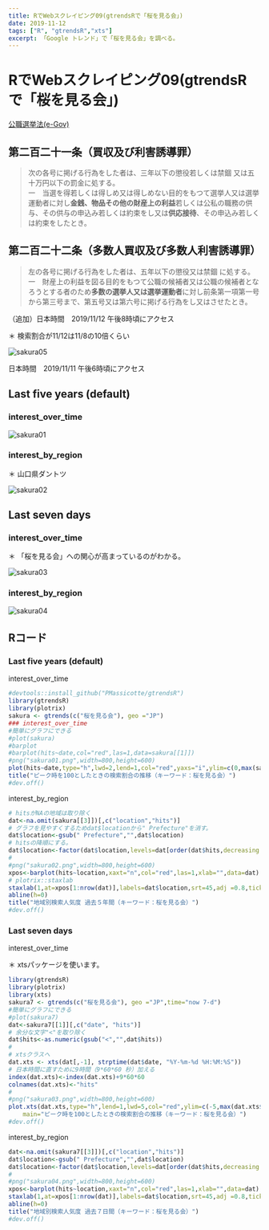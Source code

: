```yaml
---
title: RでWebスクレイピング09(gtrendsRで「桜を見る会」)
date: 2019-11-12
tags: ["R", "gtrendsR","xts"]
excerpt: 「Google トレンド」で「桜を見る会」を調べる。
---
```


# RでWebスクレイピング09(gtrendsRで「桜を見る会」)

[公職選挙法(e-Gov)](https://elaws.e-gov.go.jp/search/elawsSearch/elaws_search/lsg0500/detail?lawId=325AC1000000100)  

## 第二百二十一条（買収及び利害誘導罪）

>次の各号に掲げる行為をした者は、三年以下の懲役若しくは禁錮 又は五十万円以下の罰金に処する。  
>一　当選を得若しくは得しめ又は得しめない目的をもつて選挙人又は選挙運動者に対し**金銭、物品その他の財産上の利益**若しくは公私の職務の供与、その供与の申込み若しくは約束をし又は**供応接待**、その申込み若しくは約束をしたとき。


## 第二百二十二条（多数人買収及び多数人利害誘導罪）  

>左の各号に掲げる行為をした者は、五年以下の懲役又は禁錮 に処する。  
>一　財産上の利益を図る目的をもつて公職の候補者又は公職の候補者となろうとする者のため**多数の選挙人又は選挙運動者**に対し前条第一項第一号から第三号まで、第五号又は第六号に掲げる行為をし又はさせたとき。

（追加）日本時間　2019/11/12 午後8時頃にアクセス

＊ 検索割合が11/12は11/8の10倍くらい

![sakura05](images/sakura05.png)

日本時間　2019/11/11 午後6時頃にアクセス

## Last five years (default)

### interest_over_time

![sakura01](images/sakura01.png)

### interest_by_region

＊ 山口県ダントツ

![sakura02](images/sakura02.png)

## Last seven days

### interest_over_time

＊ 「桜を見る会」への関心が高まっているのがわかる。

![sakura03](images/sakura03.png)

### interest_by_region

![sakura04](images/sakura04.png)

## Rコード

### Last five years (default)

interest_over_time

```R
#devtools::install_github("PMassicotte/gtrendsR")
library(gtrendsR)
library(plotrix)
sakura <- gtrends(c("桜を見る会"), geo ="JP")
### interest_over_time
#簡単にグラフにできる
#plot(sakura)
#barplot
#barplot(hits~date,col="red",las=1,data=sakura[[1]])
#png("sakura01.png",width=800,height=600)
plot(hits~date,type="h",lwd=2,lend=1,col="red",yaxs="i",ylim=c(0,max(sakura[[1]]$hits)*1.1),las=1,data=sakura[[1]])
title("ピーク時を100としたときの検索割合の推移（キーワード：桜を見る会）")
#dev.off()
```

interest_by_region

```R
# hitsがNAの地域は取り除く
dat<-na.omit(sakura[[3]])[,c("location","hits")]
# グラフを見やすくするためdat$locationから" Prefecture"を消す。
dat$location<-gsub(" Prefecture","",dat$location)
# hitsの降順にする。
dat$location<-factor(dat$location,levels=dat[order(dat$hits,decreasing =T),"location"])
#
#png("sakura02.png",width=800,height=600)
xpos<-barplot(hits~location,xaxt="n",col="red",las=1,xlab="",data=dat)
# plotrix::staxlab
staxlab(1,at=xpos[1:nrow(dat)],labels=dat$location,srt=45,adj =0.8,ticklen = 0.025)
abline(h=0)
title("地域別検索人気度 過去５年間（キーワード：桜を見る会）")
#dev.off()
```

### Last seven days

interest_over_time  

＊ xtsパッケージを使います。

```R
library(gtrendsR)
library(plotrix)
library(xts)
sakura7 <- gtrends(c("桜を見る会"), geo ="JP",time="now 7-d")
#簡単にグラフにできる
#plot(sakura7)
dat<-sakura7[[1]][,c("date", "hits")]
# 余分な文字"<"を取り除く
dat$hits<-as.numeric(gsub("<","",dat$hits))
#
# xtsクラスへ
dat.xts <- xts(dat[,-1], strptime(dat$date, "%Y-%m-%d %H:%M:%S"))
# 日本時間に直すために9時間（9*60*60 秒）加える
index(dat.xts)<-index(dat.xts)+9*60*60
colnames(dat.xts)<-"hits"
#
#png("sakura03.png",width=800,height=600)
plot.xts(dat.xts,type="h",lend=1,lwd=5,col="red",ylim=c(-5,max(dat.xts$hits)*1.05),
	main="ピーク時を100としたときの検索割合の推移（キーワード：桜を見る会）")
#dev.off()
```

interest_by_region

```R
dat<-na.omit(sakura7[[3]])[,c("location","hits")]
dat$location<-gsub(" Prefecture","",dat$location)
dat$location<-factor(dat$location,levels=dat[order(dat$hits,decreasing =T),"location"])
#
#png("sakura04.png",width=800,height=600)
xpos<-barplot(hits~location,xaxt="n",col="red",las=1,xlab="",data=dat)
staxlab(1,at=xpos[1:nrow(dat)],labels=dat$location,srt=45,adj =0.8,ticklen = 0.025)
abline(h=0)
title("地域別検索人気度 過去７日間（キーワード：桜を見る会）")
#dev.off()
```
